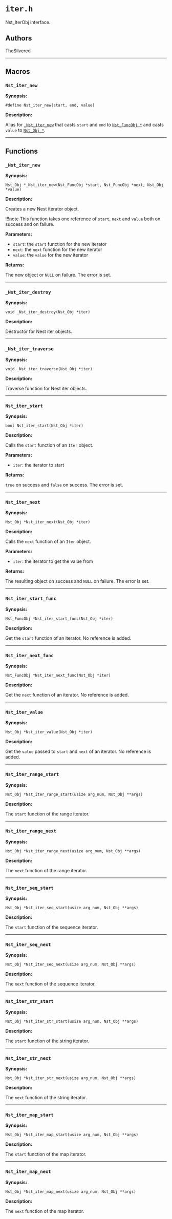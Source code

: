 # `iter.h`

Nst_IterObj interface.

## Authors

TheSilvered

---

## Macros

### `Nst_iter_new`

**Synopsis:**

```better-c
#define Nst_iter_new(start, end, value)
```

**Description:**

Alias for [`_Nst_iter_new`](c_api-iter.md#_nst_iter_new) that casts `start` and
`end` to [`Nst_FuncObj *`](c_api-function.md#nst_funcobj) and casts `value` to
[`Nst_Obj *`](c_api-obj.md#nst_obj).

---

## Functions

### `_Nst_iter_new`

**Synopsis:**

```better-c
Nst_Obj *_Nst_iter_new(Nst_FuncObj *start, Nst_FuncObj *next, Nst_Obj *value)
```

**Description:**

Creates a new Nest iterator object.

!!!note
    This function takes one reference of `start`, `next` and `value` both on
    success and on failure.

**Parameters:**

- `start`: the `start` function for the new iterator
- `next`: the `next` function for the new iterator
- `value`: the `value` for the new iterator

**Returns:**

The new object or `NULL` on failure. The error is set.

---

### `_Nst_iter_destroy`

**Synopsis:**

```better-c
void _Nst_iter_destroy(Nst_Obj *iter)
```

**Description:**

Destructor for Nest iter objects.

---

### `_Nst_iter_traverse`

**Synopsis:**

```better-c
void _Nst_iter_traverse(Nst_Obj *iter)
```

**Description:**

Traverse function for Nest iter objects.

---

### `Nst_iter_start`

**Synopsis:**

```better-c
bool Nst_iter_start(Nst_Obj *iter)
```

**Description:**

Calls the `start` function of an `Iter` object.

**Parameters:**

- `iter`: the iterator to start

**Returns:**

`true` on success and `false` on success. The error is set.

---

### `Nst_iter_next`

**Synopsis:**

```better-c
Nst_Obj *Nst_iter_next(Nst_Obj *iter)
```

**Description:**

Calls the `next` function of an `Iter` object.

**Parameters:**

- `iter`: the iterator to get the value from

**Returns:**

The resulting object on success and `NULL` on failure. The error is set.

---

### `Nst_iter_start_func`

**Synopsis:**

```better-c
Nst_FuncObj *Nst_iter_start_func(Nst_Obj *iter)
```

**Description:**

Get the `start` function of an iterator. No reference is added.

---

### `Nst_iter_next_func`

**Synopsis:**

```better-c
Nst_FuncObj *Nst_iter_next_func(Nst_Obj *iter)
```

**Description:**

Get the `next` function of an iterator. No reference is added.

---

### `Nst_iter_value`

**Synopsis:**

```better-c
Nst_Obj *Nst_iter_value(Nst_Obj *iter)
```

**Description:**

Get the `value` passed to `start` and `next` of an iterator. No reference is
added.

---

### `Nst_iter_range_start`

**Synopsis:**

```better-c
Nst_Obj *Nst_iter_range_start(usize arg_num, Nst_Obj **args)
```

**Description:**

The `start` function of the range iterator.

---

### `Nst_iter_range_next`

**Synopsis:**

```better-c
Nst_Obj *Nst_iter_range_next(usize arg_num, Nst_Obj **args)
```

**Description:**

The `next` function of the range iterator.

---

### `Nst_iter_seq_start`

**Synopsis:**

```better-c
Nst_Obj *Nst_iter_seq_start(usize arg_num, Nst_Obj **args)
```

**Description:**

The `start` function of the sequence iterator.

---

### `Nst_iter_seq_next`

**Synopsis:**

```better-c
Nst_Obj *Nst_iter_seq_next(usize arg_num, Nst_Obj **args)
```

**Description:**

The `next` function of the sequence iterator.

---

### `Nst_iter_str_start`

**Synopsis:**

```better-c
Nst_Obj *Nst_iter_str_start(usize arg_num, Nst_Obj **args)
```

**Description:**

The `start` function of the string iterator.

---

### `Nst_iter_str_next`

**Synopsis:**

```better-c
Nst_Obj *Nst_iter_str_next(usize arg_num, Nst_Obj **args)
```

**Description:**

The `next` function of the string iterator.

---

### `Nst_iter_map_start`

**Synopsis:**

```better-c
Nst_Obj *Nst_iter_map_start(usize arg_num, Nst_Obj **args)
```

**Description:**

The `start` function of the map iterator.

---

### `Nst_iter_map_next`

**Synopsis:**

```better-c
Nst_Obj *Nst_iter_map_next(usize arg_num, Nst_Obj **args)
```

**Description:**

The `next` function of the map iterator.
